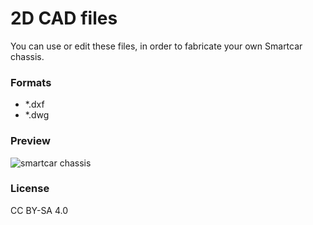 # 2D CAD files
You can use or edit these files, in order to fabricate your own Smartcar chassis.

### Formats
* *.dxf
* *.dwg

### Preview
![smartcar chassis](http://i.imgur.com/z8nbeuF.png)

### License
CC BY-SA 4.0